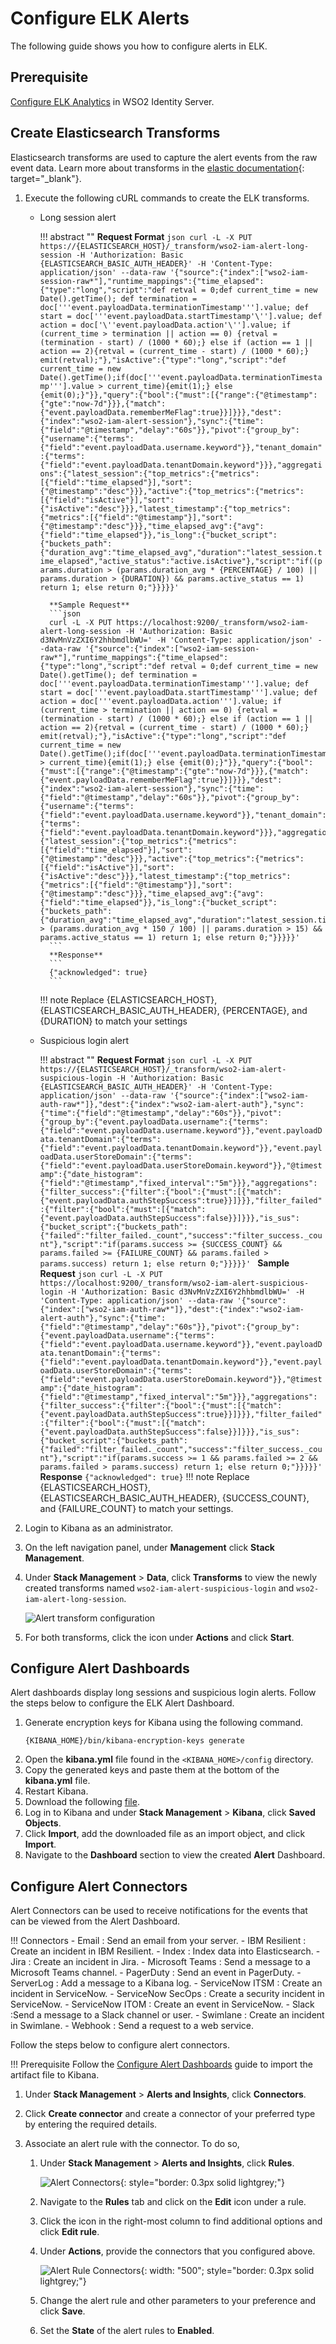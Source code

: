 # Configure ELK Alerts

The following guide shows you how to configure alerts in ELK.

## Prerequisite

[Configure ELK Analytics](./elk-analytics-installation-guide.md) in WSO2 Identity Server.

## Create Elasticsearch Transforms

Elasticsearch transforms are used to capture the alert events from the raw event data. Learn more about transforms in the [elastic documentation](https://www.elastic.co/guide/en/elasticsearch/reference/current/transforms.html){: target="_blank"}.


1. Execute the following cURL commands to create the ELK transforms.

    - Long session alert

        !!! abstract ""
            **Request Format**
            ```json
            curl -L -X PUT https://{ELASTICSEARCH_HOST}/_transform/wso2-iam-alert-long-session -H 'Authorization: Basic {ELASTICSEARCH_BASIC_AUTH_HEADER}' -H 'Content-Type: application/json' --data-raw '{"source":{"index":["wso2-iam-session-raw*"],"runtime_mappings":{"time_elapsed":{"type":"long","script":"def retval = 0;def current_time = new Date().getTime(); def termination = doc['''event.payloadData.terminationTimestamp'''].value; def start = doc['''event.payloadData.startTimestamp'\''].value; def action = doc['\''event.payloadData.action'\''].value; if (current_time > termination || action == 0) {retval = (termination - start) / (1000 * 60);} else if (action == 1 || action == 2){retval = (current_time - start) / (1000 * 60);} emit(retval);"},"isActive":{"type":"long","script":"def current_time = new Date().getTime();if(doc['''event.payloadData.terminationTimestamp'''].value > current_time){emit(1);} else {emit(0);}"}},"query":{"bool":{"must":[{"range":{"@timestamp":{"gte":"now-7d"}}},{"match":{"event.payloadData.rememberMeFlag":true}}]}}},"dest":{"index":"wso2-iam-alert-session"},"sync":{"time":{"field":"@timestamp","delay":"60s"}},"pivot":{"group_by":{"username":{"terms":{"field":"event.payloadData.username.keyword"}},"tenant_domain":{"terms":{"field":"event.payloadData.tenantDomain.keyword"}}},"aggregations":{"latest_session":{"top_metrics":{"metrics":[{"field":"time_elapsed"}],"sort":{"@timestamp":"desc"}}},"active":{"top_metrics":{"metrics":[{"field":"isActive"}],"sort":{"isActive":"desc"}}},"latest_timestamp":{"top_metrics":{"metrics":[{"field":"@timestamp"}],"sort":{"@timestamp":"desc"}}},"time_elapsed_avg":{"avg":{"field":"time_elapsed"}},"is_long":{"bucket_script":{"buckets_path":{"duration_avg":"time_elapsed_avg","duration":"latest_session.time_elapsed","active_status":"active.isActive"},"script":"if((params.duration > (params.duration_avg * {PERCENTAGE} / 100) || params.duration > {DURATION}) && params.active_status == 1) return 1; else return 0;"}}}}}'
            ```

            **Sample Request**
            ```json
            curl -L -X PUT https://localhost:9200/_transform/wso2-iam-alert-long-session -H 'Authorization: Basic d3NvMnVzZXI6Y2hhbmdlbWU=' -H 'Content-Type: application/json' --data-raw '{"source":{"index":["wso2-iam-session-raw*"],"runtime_mappings":{"time_elapsed":{"type":"long","script":"def retval = 0;def current_time = new Date().getTime(); def termination = doc['''event.payloadData.terminationTimestamp'''].value; def start = doc['''event.payloadData.startTimestamp'''].value; def action = doc['''event.payloadData.action'''].value; if (current_time > termination || action == 0) {retval = (termination - start) / (1000 * 60);} else if (action == 1 || action == 2){retval = (current_time - start) / (1000 * 60);} emit(retval);"},"isActive":{"type":"long","script":"def current_time = new Date().getTime();if(doc['''event.payloadData.terminationTimestamp'''].value > current_time){emit(1);} else {emit(0);}"}},"query":{"bool":{"must":[{"range":{"@timestamp":{"gte":"now-7d"}}},{"match":{"event.payloadData.rememberMeFlag":true}}]}}},"dest":{"index":"wso2-iam-alert-session"},"sync":{"time":{"field":"@timestamp","delay":"60s"}},"pivot":{"group_by":{"username":{"terms":{"field":"event.payloadData.username.keyword"}},"tenant_domain":{"terms":{"field":"event.payloadData.tenantDomain.keyword"}}},"aggregations":{"latest_session":{"top_metrics":{"metrics":[{"field":"time_elapsed"}],"sort":{"@timestamp":"desc"}}},"active":{"top_metrics":{"metrics":[{"field":"isActive"}],"sort":{"isActive":"desc"}}},"latest_timestamp":{"top_metrics":{"metrics":[{"field":"@timestamp"}],"sort":{"@timestamp":"desc"}}},"time_elapsed_avg":{"avg":{"field":"time_elapsed"}},"is_long":{"bucket_script":{"buckets_path":{"duration_avg":"time_elapsed_avg","duration":"latest_session.time_elapsed","active_status":"active.isActive"},"script":"if((params.duration > (params.duration_avg * 150 / 100) || params.duration > 15) && params.active_status == 1) return 1; else return 0;"}}}}}'
            ```
            **Response**
            ```
            {"acknowledged": true}
            ```

        !!! note
            Replace {ELASTICSEARCH_HOST}, {ELASTICSEARCH_BASIC_AUTH_HEADER}, {PERCENTAGE}, and {DURATION} to match your   settings

    - Suspicious login alert

        !!! abstract ""
            **Request Format**
            ```json
            curl -L -X PUT https://{ELASTICSEARCH_HOST}/_transform/wso2-iam-alert-suspicious-login -H 'Authorization: Basic {ELASTICSEARCH_BASIC_AUTH_HEADER}' -H 'Content-Type: application/json' --data-raw '{"source":{"index":["wso2-iam-auth-raw*"]},"dest":{"index":"wso2-iam-alert-auth"},"sync":{"time":{"field":"@timestamp","delay":"60s"}},"pivot":{"group_by":{"event.payloadData.username":{"terms":{"field":"event.payloadData.username.keyword"}},"event.payloadData.tenantDomain":{"terms":{"field":"event.payloadData.tenantDomain.keyword"}},"event.payloadData.userStoreDomain":{"terms":{"field":"event.payloadData.userStoreDomain.keyword"}},"@timestamp":{"date_histogram":{"field":"@timestamp","fixed_interval":"5m"}}},"aggregations":{"filter_success":{"filter":{"bool":{"must":[{"match":{"event.payloadData.authStepSuccess":true}}]}}},"filter_failed":{"filter":{"bool":{"must":[{"match":{"event.payloadData.authStepSuccess":false}}]}}},"is_sus":{"bucket_script":{"buckets_path":{"failed":"filter_failed._count","success":"filter_success._count"},"script":"if(params.success >= {SUCCESS_COUNT} && params.failed >= {FAILURE_COUNT} && params.failed > params.success) return 1; else return 0;"}}}}}'
            ```
            **Sample Request**
            ```json
            curl -L -X PUT https://localhost:9200/_transform/wso2-iam-alert-suspicious-login -H 'Authorization: Basic d3NvMnVzZXI6Y2hhbmdlbWU=' -H 'Content-Type: application/json' --data-raw '{"source":{"index":["wso2-iam-auth-raw*"]},"dest":{"index":"wso2-iam-alert-auth"},"sync":{"time":{"field":"@timestamp","delay":"60s"}},"pivot":{"group_by":{"event.payloadData.username":{"terms":{"field":"event.payloadData.username.keyword"}},"event.payloadData.tenantDomain":{"terms":{"field":"event.payloadData.tenantDomain.keyword"}},"event.payloadData.userStoreDomain":{"terms":{"field":"event.payloadData.userStoreDomain.keyword"}},"@timestamp":{"date_histogram":{"field":"@timestamp","fixed_interval":"5m"}}},"aggregations":{"filter_success":{"filter":{"bool":{"must":[{"match":{"event.payloadData.authStepSuccess":true}}]}}},"filter_failed":{"filter":{"bool":{"must":[{"match":{"event.payloadData.authStepSuccess":false}}]}}},"is_sus":{"bucket_script":{"buckets_path":{"failed":"filter_failed._count","success":"filter_success._count"},"script":"if(params.success >= 1 && params.failed >= 2 && params.failed > params.success) return 1; else return 0;"}}}}}'
            ```
            **Response**
            ```
            {"acknowledged": true}
            ```
        !!! note
            Replace {ELASTICSEARCH_HOST}, {ELASTICSEARCH_BASIC_AUTH_HEADER}, {SUCCESS_COUNT}, and {FAILURE_COUNT} to match your settings.

2. Login to Kibana as an administrator.

3. On the left navigation panel, under **Management** click **Stack Management**.

4. Under **Stack Management** > **Data**, click **Transforms** to view the newly created transforms named `wso2-iam-alert-suspicious-login` and `wso2-iam-alert-long-session`.

    <img src="{{base_path}}/assets/img/elk-analytics/alerting/elk-alerting-4.png" alt="Alert transform configuration">

3. For both transforms, click the icon under **Actions** and click **Start**.


## Configure Alert Dashboards

Alert dashboards display long sessions and suspicious login alerts. Follow the steps below to configure the ELK Alert Dashboard.

1. Generate encryption keys for Kibana using the following command.
    ```
    {KIBANA_HOME}/bin/kibana-encryption-keys generate
    ```
2. Open the **kibana.yml** file found in the `<KIBANA_HOME>/config` directory.
3. Copy the generated keys and paste them at the bottom of the **kibana.yml** file.
4. Restart Kibana.
3. Download the following [file]({{base_path}}/assets/img/elk-analytics/kibana-8-x-alerts.ndjson).
4. Log in to Kibana and under **Stack Management** > **Kibana**, click **Saved Objects**.
5. Click **Import**, add the downloaded file as an import object, and click **Import**.
6. Navigate to the **Dashboard** section to view the created **Alert** Dashboard.

## Configure Alert Connectors

Alert Connectors can be used to receive notifications for the events that can be viewed from
the Alert Dashboard.

!!! Connectors
    - Email : Send an email from your server.
    - IBM Resilient : Create an incident in IBM Resilient.
    - Index : Index data into Elasticsearch.
    - Jira : Create an incident in Jira.
    - Microsoft Teams : Send a message to a Microsoft Teams channel.
    - PagerDuty : Send an event in PagerDuty.
    - ServerLog : Add a message to a Kibana log.
    - ServiceNow ITSM : Create an incident in ServiceNow.
    - ServiceNow SecOps : Create a security incident in ServiceNow.
    - ServiceNow ITOM : Create an event in ServiceNow.
    - Slack :Send a message to a Slack channel or user.
    - Swimlane : Create an incident in Swimlane.
    - Webhook : Send a request to a web service.

Follow the steps below to configure alert connectors.

!!! Prerequisite
    Follow the [Configure Alert Dashboards](#configure-alert-dashboards) guide to import the artifact file to Kibana.

1. Under **Stack Management** > **Alerts and Insights**, click **Connectors**.

2. Click **Create connector** and create a connector of your preferred type by entering the required details.

3. Associate an alert rule with the connector. To do so,

    1. Under **Stack Management** > **Alerts and Insights**, click **Rules**.

        ![Alert Connectors]({{base_path}}/assets/img/elk-analytics/alerting/elk-alerting-1.png){: style="border: 0.3px solid lightgrey;"}

    2. Navigate to the **Rules** tab and click on the **Edit** icon under a rule.

    3. Click the icon in the right-most column to find additional options and click **Edit rule**.

    4. Under **Actions**, provide the connectors that you configured above.

        ![Alert Rule Connectors]({{base_path}}/assets/img/elk-analytics/alerting/elk-alerting-3.png){: width: "500"; style="border: 0.3px solid lightgrey;"}

    5. Change the alert rule and other parameters to your preference and click **Save**.

    6. Set the **State** of the alert rules to **Enabled**.